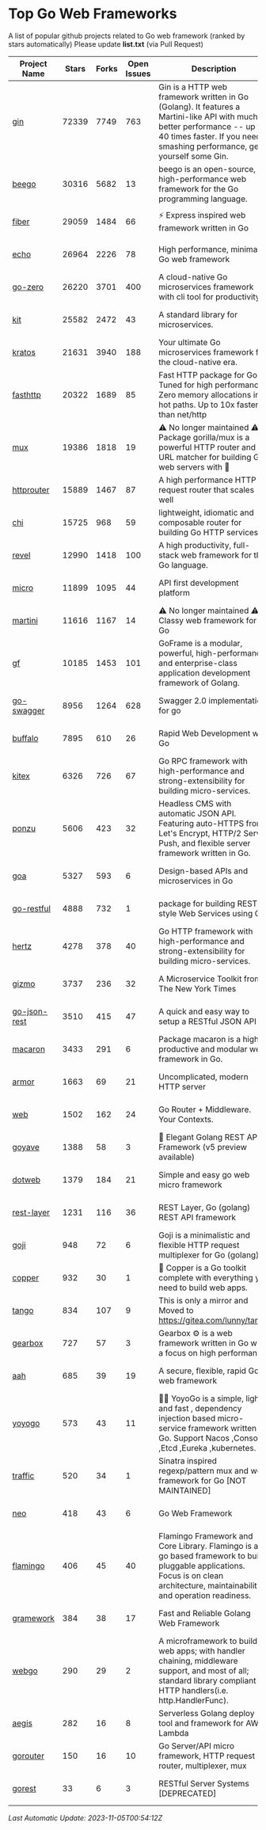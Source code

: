 # Top Go Web Frameworks
A list of popular github projects related to Go web framework (ranked by stars automatically)
Please update **list.txt** (via Pull Request)

| Project Name | Stars | Forks | Open Issues | Description | Last Commit |
| ------------ | ----- | ----- | ----------- | ----------- | ----------- |
| [gin](https://github.com/gin-gonic/gin) | 72339 | 7749 | 763 | Gin is a HTTP web framework written in Go (Golang). It features a Martini-like API with much better performance -- up to 40 times faster. If you need smashing performance, get yourself some Gin. | 2023-09-27 07:17:11 |
| [beego](https://github.com/beego/beego) | 30316 | 5682 | 13 | beego is an open-source, high-performance web framework for the Go programming language. | 2023-10-26 14:18:44 |
| [fiber](https://github.com/gofiber/fiber) | 29059 | 1484 | 66 | ⚡️ Express inspired web framework written in Go | 2023-11-01 20:42:57 |
| [echo](https://github.com/labstack/echo) | 26964 | 2226 | 78 | High performance, minimalist Go web framework | 2023-10-24 18:12:13 |
| [go-zero](https://github.com/zeromicro/go-zero) | 26220 | 3701 | 400 | A cloud-native Go microservices framework with cli tool for productivity. | 2023-11-04 14:48:44 |
| [kit](https://github.com/go-kit/kit) | 25582 | 2472 | 43 | A standard library for microservices. | 2023-05-29 21:23:33 |
| [kratos](https://github.com/go-kratos/kratos) | 21631 | 3940 | 188 | Your ultimate Go microservices framework for the cloud-native era. | 2023-11-02 16:29:05 |
| [fasthttp](https://github.com/valyala/fasthttp) | 20322 | 1689 | 85 | Fast HTTP package for Go. Tuned for high performance. Zero memory allocations in hot paths. Up to 10x faster than net/http | 2023-10-30 18:08:51 |
| [mux](https://github.com/gorilla/mux) | 19386 | 1818 | 19 | ⚠️ No longer maintained ⚠️  Package gorilla/mux is a powerful HTTP router and URL matcher for building Go web servers with 🦍 | 2023-10-18 11:23:00 |
| [httprouter](https://github.com/julienschmidt/httprouter) | 15889 | 1467 | 87 | A high performance HTTP request router that scales well | 2022-06-03 15:51:59 |
| [chi](https://github.com/go-chi/chi) | 15725 | 968 | 59 | lightweight, idiomatic and composable router for building Go HTTP services | 2023-10-22 00:41:35 |
| [revel](https://github.com/revel/revel) | 12990 | 1418 | 100 | A high productivity, full-stack web framework for the Go language. | 2022-04-12 20:53:30 |
| [micro](https://github.com/micro/micro) | 11899 | 1095 | 44 | API first development platform | 2023-07-28 18:28:23 |
| [martini](https://github.com/go-martini/martini) | 11616 | 1167 | 14 | ⚠️ No longer maintained ⚠️  Classy web framework for Go | 2017-01-21 21:58:54 |
| [gf](https://github.com/gogf/gf) | 10185 | 1453 | 101 | GoFrame is a modular, powerful, high-performance and enterprise-class application development framework of Golang.  | 2023-11-02 01:48:39 |
| [go-swagger](https://github.com/go-swagger/go-swagger) | 8956 | 1264 | 628 | Swagger 2.0 implementation for go | 2023-08-21 22:25:45 |
| [buffalo](https://github.com/gobuffalo/buffalo) | 7895 | 610 | 26 | Rapid Web Development w/ Go | 2023-01-26 15:34:17 |
| [kitex](https://github.com/cloudwego/kitex) | 6326 | 726 | 67 | Go RPC framework with high-performance and strong-extensibility for building micro-services. | 2023-11-02 09:23:39 |
| [ponzu](https://github.com/ponzu-cms/ponzu) | 5606 | 423 | 32 | Headless CMS with automatic JSON API. Featuring auto-HTTPS from Let's Encrypt, HTTP/2 Server Push, and flexible server framework written in Go. | 2020-01-02 00:14:32 |
| [goa](https://github.com/goadesign/goa) | 5327 | 593 | 6 | Design-based APIs and microservices in Go | 2023-11-03 20:02:01 |
| [go-restful](https://github.com/emicklei/go-restful) | 4888 | 732 | 1 | package for building REST-style Web Services using Go | 2023-08-19 07:17:29 |
| [hertz](https://github.com/cloudwego/hertz) | 4278 | 378 | 40 | Go HTTP framework with high-performance and strong-extensibility for building micro-services. | 2023-10-19 03:37:03 |
| [gizmo](https://github.com/nytimes/gizmo) | 3737 | 236 | 32 | A Microservice Toolkit from The New York Times | 2021-04-30 15:27:05 |
| [go-json-rest](https://github.com/ant0ine/go-json-rest) | 3510 | 415 | 47 | A quick and easy way to setup a RESTful JSON API | 2017-09-13 04:12:08 |
| [macaron](https://github.com/go-macaron/macaron) | 3433 | 291 | 6 | Package macaron is a high productive and modular web framework in Go. | 2023-10-12 04:14:56 |
| [armor](https://github.com/labstack/armor) | 1663 | 69 | 21 | Uncomplicated, modern HTTP server | 2019-08-03 18:10:09 |
| [web](https://github.com/gocraft/web) | 1502 | 162 | 24 | Go Router + Middleware. Your Contexts. | 2019-02-07 15:06:52 |
| [goyave](https://github.com/go-goyave/goyave) | 1388 | 58 | 3 | 🍐 Elegant Golang REST API Framework (v5 preview available) | 2023-06-09 14:22:05 |
| [dotweb](https://github.com/devfeel/dotweb) | 1379 | 184 | 21 | Simple and easy go web micro framework | 2023-04-15 08:06:03 |
| [rest-layer](https://github.com/rs/rest-layer) | 1231 | 116 | 36 | REST Layer, Go (golang) REST API framework | 2021-09-30 23:58:01 |
| [goji](https://github.com/goji/goji) | 948 | 72 | 6 | Goji is a minimalistic and flexible HTTP request multiplexer for Go (golang) | 2019-01-26 23:58:29 |
| [copper](https://github.com/gocopper/copper) | 932 | 30 | 1 | 🚀‏‏‎    ‎‏‏‎‏‏‎‎‎‎‎‎Copper is a Go toolkit complete with everything you need to build web apps. | 2023-10-06 20:28:24 |
| [tango](https://github.com/lunny/tango) | 834 | 107 | 9 | This is only a mirror and Moved to https://gitea.com/lunny/tango | 2019-05-17 03:31:10 |
| [gearbox](https://github.com/gogearbox/gearbox) | 727 | 57 | 3 | Gearbox :gear: is a web framework written in Go with a focus on high performance | 2022-09-21 00:20:37 |
| [aah](https://github.com/go-aah/aah) | 685 | 39 | 19 | A secure, flexible, rapid Go web framework | 2020-09-02 02:31:20 |
| [yoyogo](https://github.com/yoyofx/yoyogo) | 573 | 43 | 11 | 🦄🌈 YoyoGo is a simple, light and fast , dependency injection based micro-service framework written in Go. Support Nacos ,Consoul ,Etcd ,Eureka ,kubernetes. | 2023-10-07 07:22:12 |
| [traffic](https://github.com/gravityblast/traffic) | 520 | 34 | 1 | Sinatra inspired regexp/pattern mux and web framework for Go [NOT MAINTAINED] | 2015-11-26 21:31:07 |
| [neo](https://github.com/ivpusic/neo) | 418 | 43 | 6 | Go Web Framework | 2017-08-14 23:54:31 |
| [flamingo](https://github.com/i-love-flamingo/flamingo) | 406 | 45 | 40 | Flamingo Framework and Core Library. Flamingo is a go based framework to build pluggable applications. Focus is on clean architecture, maintainability and operation readiness. | 2023-10-18 15:01:58 |
| [gramework](https://github.com/gramework/gramework) | 384 | 38 | 17 | Fast and Reliable Golang Web Framework | 2023-10-27 14:01:05 |
| [webgo](https://github.com/bnkamalesh/webgo) | 290 | 29 | 2 | A microframework to build web apps; with handler chaining, middleware support, and most of all; standard library compliant HTTP handlers(i.e. http.HandlerFunc). | 2023-03-08 16:03:21 |
| [aegis](https://github.com/tmaiaroto/aegis) | 282 | 16 | 8 | Serverless Golang deploy tool and framework for AWS Lambda | 2019-07-28 17:59:41 |
| [gorouter](https://github.com/vardius/gorouter) | 150 | 16 | 10 | Go Server/API micro framework, HTTP request router, multiplexer, mux | 2022-10-28 23:16:55 |
| [gorest](https://github.com/tideland/gorest) | 33 | 6 | 3 | RESTful Server Systems [DEPRECATED] | 2017-11-10 13:00:37 |

*Last Automatic Update: 2023-11-05T00:54:12Z*